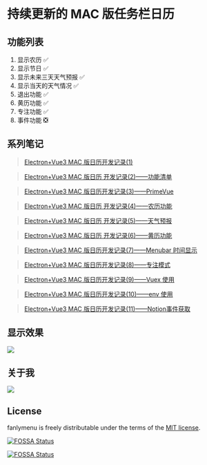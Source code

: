 # 持续更新的 MAC 版任务栏日历

## 功能列表
1. 显示农历 ✅️
2. 显示节日 ✅️
3. 显示未来三天天气预报 ✅️
4. 显示当天的天气情况 ✅️
5. 退出功能 ✅️
6. 黄历功能 ✅️
7. 专注功能 ✅️
8. 事件功能 ❎️

## 系列笔记

> [Electron+Vue3 MAC 版日历开发记录(1)](https://juejin.cn/post/6968670953836380196)

> [Electron+Vue3 MAC 版日历 开发记录(2)——功能清单](https://juejin.cn/post/6968972252389851172)

> [Electron+Vue3 MAC 版日历开发记录(3)——PrimeVue](https://juejin.cn/post/6969373297116971038)

> [Electron+Vue3 MAC 版日历 开发记录(4)——农历功能](https://juejin.cn/post/6969743835253604388)

> [Electron+Vue3 MAC 版日历 开发记录(5)——天气预报](https://juejin.cn/post/6970220868853039118)

> [Electron+Vue3 MAC 版日历 开发记录(6)——黄历功能](https://juejin.cn/post/6970693669972082701)

> [Electron+Vue3 MAC 版日历开发记录(7)——Menubar 时间显示](https://juejin.cn/post/6971046657764900871)

> [Electron+Vue3 MAC 版日历开发记录(8)——专注模式](https://juejin.cn/post/6971358611012337695)

> [Electron+Vue3 MAC 版日历开发记录(9)——Vuex 使用](https://juejin.cn/post/6971791486593531941)

> [Electron+Vue3 MAC 版日历开发记录(10)——env 使用](https://juejin.cn/post/6972177046667526174)

> [Electron+Vue3 MAC 版日历开发记录(11)——Notion事件获取](https://juejin.cn/post/6972551210993713188/)
## 显示效果

![](https://image.coding01.cn/2021/05/19/16214357613642.jpg)

## 关于我

![](https://komarev.com/ghpvc/?username=fanly&color=green)

## License 

fanlymenu is freely distributable under the terms of the [MIT license](https://github.com/fanly/fanlymenu/blob/main/LICENSE).

[![FOSSA Status](https://app.fossa.com/api/projects/git%2Bgithub.com%2Ffanly%2Ffanlymenu.svg?type=shield)](https://app.fossa.com/projects/git%2Bgithub.com%2Ffanly%2Ffanlymenu?ref=badge_shield)

[![FOSSA Status](https://app.fossa.com/api/projects/git%2Bgithub.com%2Ffanly%2Ffanlymenu.svg?type=large)](https://app.fossa.com/projects/git%2Bgithub.com%2Ffanly%2Ffanlymenu?ref=badge_large)
